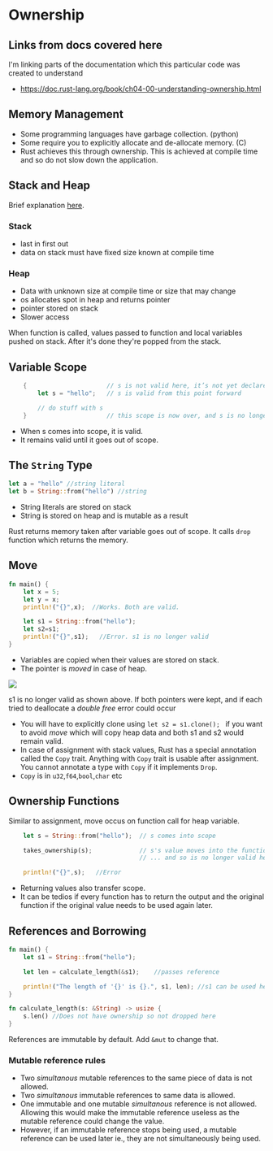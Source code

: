 # Ownership

## Links from docs covered here

I'm linking parts of the documentation which this particular code was created to understand

- <https://doc.rust-lang.org/book/ch04-00-understanding-ownership.html>

## Memory Management

- Some programming languages have garbage collection. (python)
- Some require you to explicitly allocate and de-allocate memory. (C)
- Rust achieves this through ownership. This is achieved at compile time and so do not slow down the application.

## Stack and Heap

Brief explanation [here](https://doc.rust-lang.org/book/ch04-01-what-is-ownership.html#the-stack-and-the-heap).

### Stack

- last in first out
- data on stack must have fixed size known at compile time

### Heap

- Data with unknown size at compile time or size that may change
- os allocates spot in heap and returns pointer
- pointer stored on stack
- Slower access

When function is called,  values passed to function and local variables pushed on stack. After it's done they're popped from the stack.

## Variable Scope

```rust
    {                      // s is not valid here, it’s not yet declared
        let s = "hello";   // s is valid from this point forward

        // do stuff with s
    }                      // this scope is now over, and s is no longer valid
```

- When s comes into scope, it is valid.
- It remains valid until it goes out of scope.

## The `String` Type

```rust
let a = "hello" //string literal
let b = String::from("hello") //string
```

- String literals are stored on stack
- String is stored on heap and is mutable as a result

Rust returns memory taken after variable goes out of scope. It calls `drop` function which returns the memory.

## Move

```rust
fn main() {
    let x = 5;
    let y = x;
    println!("{}",x);  //Works. Both are valid.

    let s1 = String::from("hello");
    let s2=s1;
    println!("{}",s1);   //Error. s1 is no longer valid
}
```

- Variables are copied when their values are stored on stack.
- The pointer is *moved* in case of heap.

![](https://doc.rust-lang.org/book/img/trpl04-04.svg)

s1 is no longer valid as shown above. If both pointers were kept, and if each tried to deallocate a *double free* error could occur

- You will have to explicitly clone using `let s2 = s1.clone();
` if you want to avoid *move* which will copy heap data and both s1 and s2 would remain valid.
- In case of assignment with stack values, Rust has a special annotation called the `Copy` trait. Anything with `Copy` trait is usable after assignment. You cannot annotate a type with `Copy` if it implements `Drop`.
- `Copy` is in `u32`,`f64`,`bool`,`char` etc

## Ownership Functions

Similar to assignment, move occus on function call for heap variable.

```rust
    let s = String::from("hello");  // s comes into scope

    takes_ownership(s);             // s's value moves into the function...
                                    // ... and so is no longer valid here

    println!("{}",s);   //Error
```

- Returning values also transfer scope.
- It can be tedios if every function has to return the output and the original function if the original value needs to be used again later.

## References and Borrowing

```rust
fn main() {
    let s1 = String::from("hello");

    let len = calculate_length(&s1);    //passes reference

    println!("The length of '{}' is {}.", s1, len); //s1 can be used here
}

fn calculate_length(s: &String) -> usize {
    s.len() //Does not have ownership so not dropped here
}
```

References are immutable by default. Add `&mut` to change that.

### Mutable reference rules

- Two *simultanous* mutable references to the same piece of data is not allowed.
- Two *simultanous* immutable references to same data is allowed.
- One immutable and one mutable *simultanous* reference is not allowed. Allowing this would make the immutable reference useless as the mutable reference could change the value.
- However, if an immutable reference stops being used, a mutable reference can be used later ie., they are not simultaneously being used.
